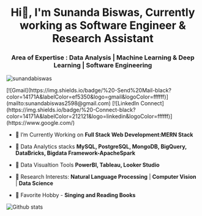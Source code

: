 <h1 align="center">Hi👋, I'm Sunanda Biswas, Currently working as Software Engineer & Research Assistant </h1>
<h3 align="center">Area of Expertise : Data Analysis | Machine Learning & Deep Learning | Software Engineering</h3>

<p align="left"> <img src="https://komarev.com/ghpvc/?username=sunandabiswas&label=Profile%20views&color=0e75b6&style=flat" alt="sunandabiswas" /> </p>  [![Gmail](https://img.shields.io/badge/%20-Send%20Mail-black?color=14171A&labelColor=ef5350&logo=gmail&logoColor=ffffff)](mailto:sunandabiswas2598@gmail.com)  [![LinkedIn Connect](https://img.shields.io/badge/%20-Connect-black?color=14171A&labelColor=212121&logo=linkedin&logoColor=ffffff)](https://www.google.com/)

- 🔭 I’m Currently Working on **Full Stack Web Development:MERN Stack** 

- 🌱 Data Analytics stacks **MySQL, PostgreSQL, MongoDB, BigQuery, DataBricks, Bigdata Framework-ApacheSpark**

- 🌱 Data Visualtion Tools **PowerBI, Tableau, Looker Studio**

- 🌱 Research Interests: **Natural Language Processing** | **Computer Vision** | **Data Science**

- 🌱 Favorite Hobby - **Singing and Reading Books**

![Github stats](https://github-readme-stats.vercel.app/api?username=sunandabiswas&theme=highcontrast&show_icons=true&count_private=true)

